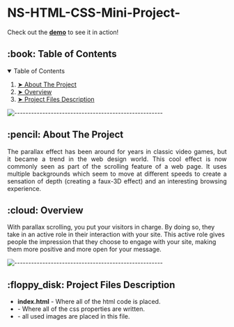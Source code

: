 # NS-HTML-CSS-Mini-Project-


Check out the **[demo](http://link)** to see it in action!

<!-- TABLE OF CONTENTS -->
<h2 id="table-of-contents"> :book: Table of Contents</h2>

<details open="open">
  <summary>Table of Contents</summary>
  <ol>
    <li><a href="#about-the-project"> ➤ About The Project</a></li>
    <li><a href="#overview"> ➤ Overview</a></li>
    <li><a href="#project-files-description"> ➤ Project Files Description</a></li>
    
  </ol>
</details>

![-----------------------------------------------------](https://raw.githubusercontent.com/andreasbm/readme/master/assets/lines/rainbow.png)

<!-- ABOUT THE PROJECT -->
<h2 id="about-the-project"> :pencil: About The Project</h2>

<p align="justify"> 
 The parallax effect has been around for years in classic video games, but it became a trend in the web design world. This cool effect is now commonly seen as part of the scrolling feature of a web page. It uses multiple backgrounds which seem to move at different speeds to create a sensation of depth (creating a faux-3D effect) and an interesting browsing experience.
</p>


<!-- OVERVIEW -->
<h2 id="overview"> :cloud: Overview</h2>

<p align="justify"> 

With parallax scrolling, you put your visitors in charge. By doing so, they take in an active role in their interaction with your site. This active role gives people the impression that they choose to engage with your site, making them more positive and more open for your message.
</p>

![-----------------------------------------------------](https://raw.githubusercontent.com/andreasbm/readme/master/assets/lines/rainbow.png)

<!-- PROJECT FILES DESCRIPTION -->
<h2 id="project-files-description"> :floppy_disk: Project Files Description</h2>

<ul>
  <li><b>index.html</b> - Where all of the html code is placed.</li>
  <li><styles.css</b> - Where all of the css properties are written.</li>
  <li><img</b> - all used images are placed in this file.</li>
  
</ul>
